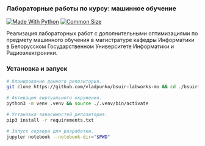 ### Лабораторные работы по курсу: машинное обучение

[![Made With Python](https://img.shields.io/badge/Made%20with-Python-1f425f.svg)](https://www.python.org)
[![Сommon Size](https://img.shields.io/github/repo-size/vladpunko/bsuir-labworks-mo)](https://github.com/vladpunko/bsuir-labworks-mo)

Реализация лабораторных работ с дополнительными оптимизациями по предмету машинного обучения в магистратуре кафедры Информатики в Белорусском Государственном Университете Информатики и Радиоэлектроники.

### Установка и запуск

```bash
# Клонирование данного репозитория.
git clone https://github.com/vladpunko/bsuir-labworks-mo && cd ./bsuir-labworks-mo

# Активация виртуального окружения.
python3 -m venv .venv && source ./.venv/bin/activate

# Установка зависимостей репозитория.
pip3 install -r requirements.txt

# Запуск сервера для разработки.
jupyter notebook --notebook-dir="$PWD"
```
